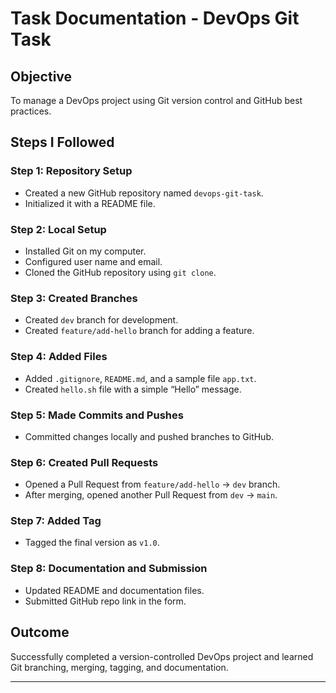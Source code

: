 # Task Documentation - DevOps Git Task

## Objective
To manage a DevOps project using Git version control and GitHub best practices.

## Steps I Followed

### Step 1: Repository Setup
- Created a new GitHub repository named `devops-git-task`.
- Initialized it with a README file.

### Step 2: Local Setup
- Installed Git on my computer.
- Configured user name and email.
- Cloned the GitHub repository using `git clone`.

### Step 3: Created Branches
- Created `dev` branch for development.
- Created `feature/add-hello` branch for adding a feature.

### Step 4: Added Files
- Added `.gitignore`, `README.md`, and a sample file `app.txt`.
- Created `hello.sh` file with a simple “Hello” message.

### Step 5: Made Commits and Pushes
- Committed changes locally and pushed branches to GitHub.

### Step 6: Created Pull Requests
- Opened a Pull Request from `feature/add-hello` → `dev` branch.
- After merging, opened another Pull Request from `dev` → `main`.

### Step 7: Added Tag
- Tagged the final version as `v1.0`.

### Step 8: Documentation and Submission
- Updated README and documentation files.
- Submitted GitHub repo link in the form.

## Outcome
Successfully completed a version-controlled DevOps project and learned Git branching, merging, tagging, and documentation.

---
